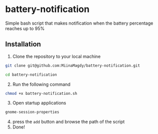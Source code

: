 # battery-notification
Simple bash script that makes notification when the battery percentage reaches up to 95%

## Installation
1. Clone the repository to your local machine
```bash
git clone git@github.com:MiinaMagdy/battery-notification.git
```
```bash
cd battery-notification
```
2. Run the following command
```bash
chmod +x battery-notification.sh
```
3. Open startup applications
```bash
gnome-session-properties
```
4. press the `add` button and browse the path of the script
5. Done!
